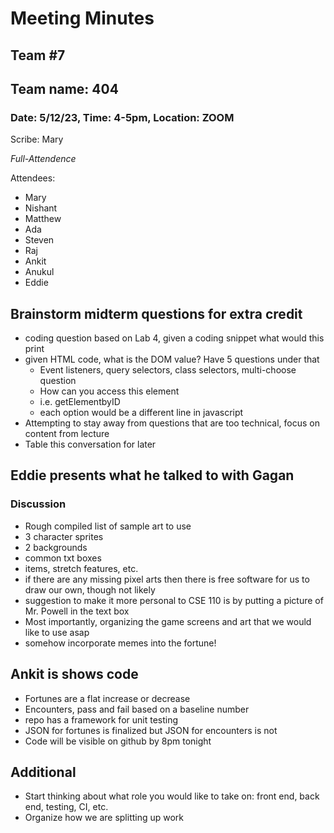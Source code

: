 # Meeting Minutes
## Team #7
## Team name: 404
### Date: 5/12/23, Time: 4-5pm, Location: ZOOM

Scribe: Mary

*Full-Attendence*

Attendees:
- Mary
- Nishant
- Matthew
- Ada
- Steven
- Raj
- Ankit
- Anukul
- Eddie

## Brainstorm midterm questions for extra credit
- coding question based on Lab 4, given a coding snippet what would this print
- given HTML code, what is the DOM value? Have 5 questions under that
    - Event listeners, query selectors, class selectors, multi-choose question
    - How can you access this element
    - i.e. getElementbyID
    - each option would be a different line in javascript
- Attempting to stay away from questions that are too technical, focus on content from lecture
- Table this conversation for later

## Eddie presents what he talked to with Gagan
### Discussion
- Rough compiled list of sample art to use 
- 3 character sprites
- 2 backgrounds
- common txt boxes
- items, stretch features, etc.
- if there are any missing pixel arts then there is free software for us to draw our own, though not likely
- suggestion to make it more personal to CSE 110 is by putting a picture of Mr. Powell in the text box
- Most importantly, organizing the game screens and art that we would like to use asap
- somehow incorporate memes into the fortune!

## Ankit is shows code

- Fortunes are a flat increase or decrease
- Encounters, pass and fail based on a baseline number
- repo has a framework for unit testing
- JSON for fortunes is finalized but JSON for encounters is not
- Code will be visible on github by 8pm tonight

## Additional
- Start thinking about what role you would like to take on: front end, back end, testing, CI, etc.
- Organize how we are splitting up work

